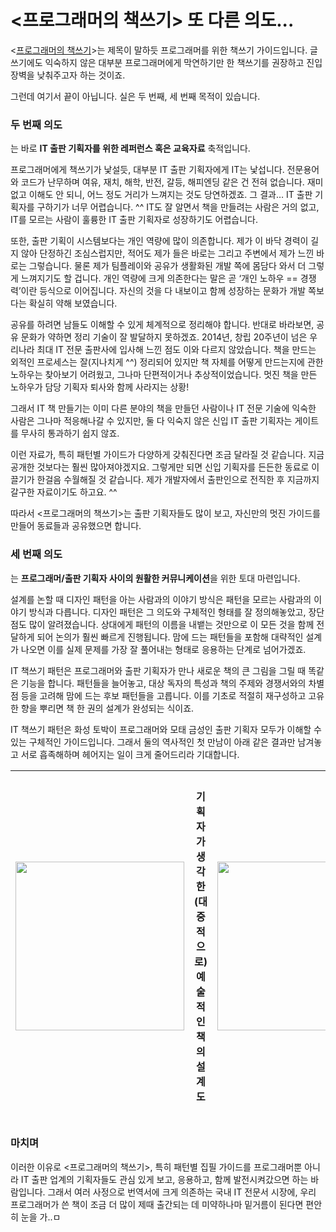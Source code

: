 # <프로그래머의 책쓰기> 또 다른 의도...

<[프로그래머의 책쓰기](https://github.com/hanbitmedia/Writing-IT-Books)>는 제목이 말하듯 프로그래머를 위한 책쓰기 가이드입니다. 글쓰기에도 익숙하지 않은 대부분 프로그래머에게 막연하기만 한 책쓰기를 권장하고 진입장벽을 낮춰주고자 하는 것이죠.

그런데 여기서 끝이 아닙니다. 실은 두 번째, 세 번째 목적이 있습니다.

### 두 번째 의도
는 바로 **IT 출판 기획자를 위한 레퍼런스 혹은 교육자료** 축적입니다.

프로그래머에게 책쓰기가 낯설듯, 대부분 IT 출판 기획자에게 IT는 낯섭니다. 전문용어와 코드가 난무하며 여유, 재치, 해학, 반전, 갈등, 해피엔딩 같은 건 전혀 없습니다. 재미없고 이해도 안 되니, 어느 정도 거리가 느껴지는 것도 당연하겠죠. 그 결과… IT 출판 기획자를 구하기가 너무 어렵습니다. ^^ IT도 잘 알면서 책을 만들려는 사람은 거의 없고, IT를 모르는 사람이 훌륭한 IT 출판 기획자로 성장하기도 어렵습니다.

또한, 출판 기획이 시스템보다는 개인 역량에 많이 의존합니다. 제가 이 바닥 경력이 길지 않아 단정하긴 조심스럽지만, 적어도 제가 들은 바로는 그리고 주변에서 제가 느낀 바로는 그렇습니다. 물론 제가 팀플레이와 공유가 생활화된 개발 쪽에 몸담다 와서 더 그렇게 느껴지기도 할 겁니다. 개인 역량에 크게 의존한다는 말은 곧 ‘개인 노하우 == 경쟁력’이란 등식으로 이어집니다. 자신의 것을 다 내보이고 함께 성장하는 문화가 개발 쪽보다는 확실히 약해 보였습니다.

공유를 하려면 남들도 이해할 수 있게 체계적으로 정리해야 합니다. 반대로 바라보면, 공유 문화가 약하면 정리 기술이 잘 발달하지 못하겠죠. 2014년, 창립 20주년이 넘은 우리나라 최대 IT 전문 출판사에 입사해 느낀 점도 이와 다르지 않았습니다. 책을 만드는 외적인 프로세스는 잘(지나치게 ^^) 정리되어 있지만 책 자체를 어떻게 만드는지에 관한 노하우는 찾아보기 어려웠고, 그나마 단편적이거나 추상적이었습니다. 멋진 책을 만든 노하우가 담당 기획자 퇴사와 함께 사라지는 상황!

그래서 IT 책 만들기는 이미 다른 분야의 책을 만들던 사람이나 IT 전문 기술에 익숙한 사람은 그나마 적응해나갈 수 있지만, 둘 다 익숙지 않은 신입 IT 출판 기획자는 게이트를 무사히 통과하기 쉽지 않죠.

이런 자료가, 특히 패턴별 가이드가 다양하게 갖춰진다면 조금 달라질 것 같습니다. 지금 공개한 것보다는 훨씬 많아져야겠지요. 그렇게만 되면 신입 기획자를 든든한 동료로 이끌기가 한걸음 수월해질 것 같습니다. 제가 개발자에서 출판인으로 전직한 후 지금까지 갈구한 자료이기도 하고요. ^^

따라서 <프로그래머의 책쓰기>는 출판 기획자들도 많이 보고, 자신만의 멋진 가이드를 만들어 동료들과 공유했으면 합니다.


### 세 번째 의도

는 **프로그래머/출판 기획자 사이의 원활한 커뮤니케이션**을 위한 토대 마련입니다.

설계를 논할 때 디자인 패턴을 아는 사람과의 이야기 방식은 패턴을 모르는 사람과의 이야기 방식과 다릅니다. 디자인 패턴은 그 의도와 구체적인 형태를 잘 정의해놓았고, 장단점도 많이 알려졌습니다. 상대에게 패턴의 이름을 내뱉는 것만으로 이 모든 것을 함께 전달하게 되어 논의가 훨씬 빠르게 진행됩니다. 맘에 드는 패턴들을 포함해 대략적인 설계가 나오면 이를 실제 문제를 가장 잘 풀어내는 형태로 응용하는 단계로 넘어가겠죠.

IT 책쓰기 패턴은 프로그래머와 출판 기획자가 만나 새로운 책의 큰 그림을 그릴 때 똑같은 기능을 합니다. 패턴들을 늘어놓고, 대상 독자의 특성과 책의 주제와 경쟁서와의 차별점 등을 고려해 맘에 드는 후보 패턴들을 고릅니다. 이를 기초로 적절히 재구성하고 고유한 향을 뿌리면 책 한 권의 설계가 완성되는 식이죠.

IT 책쓰기 패턴은 화성 토박이 프로그래머와 모태 금성인 출판 기획자 모두가 이해할 수 있는 구체적인 가이드입니다. 그래서 둘의 역사적인 첫 만남이 아래 같은 결과만 남겨놓고 서로 흡족해하며 헤어지는 일이 크게 줄어드리라 기대합니다.

| <img src="https://github.com/hanbitmedia/Writing-IT-Books/blob/master/images/logo2.png?raw=true" width="270"/> | 기획자가 생각한 (대중적으로) 예술적인 책의 설계도 | <img src="https://github.com/hanbitmedia/Writing-IT-Books/blob/master/images/logo2.png?raw=true" width="270"/> | 프로그래머가 생각한 (공학적으로) 예술적인 책의 설계도 |
|---|---|---|---|


### 마치며

이러한 이유로 <프로그래머의 책쓰기>, 특히 패턴별 집필 가이드를 프로그래머뿐 아니라 IT 출판 업계의 기획자들도 관심 있게 보고, 응용하고, 함께 발전시켜갔으면 하는 바람입니다. 그래서 여러 사정으로 번역서에 크게 의존하는 국내 IT 전문서 시장에, 우리 프로그래머가 쓴 책이 조금 더 많이 제때 출간되는 데 미약하나마 밑거름이 된다면 편안히 눈을 가..ㅁ
